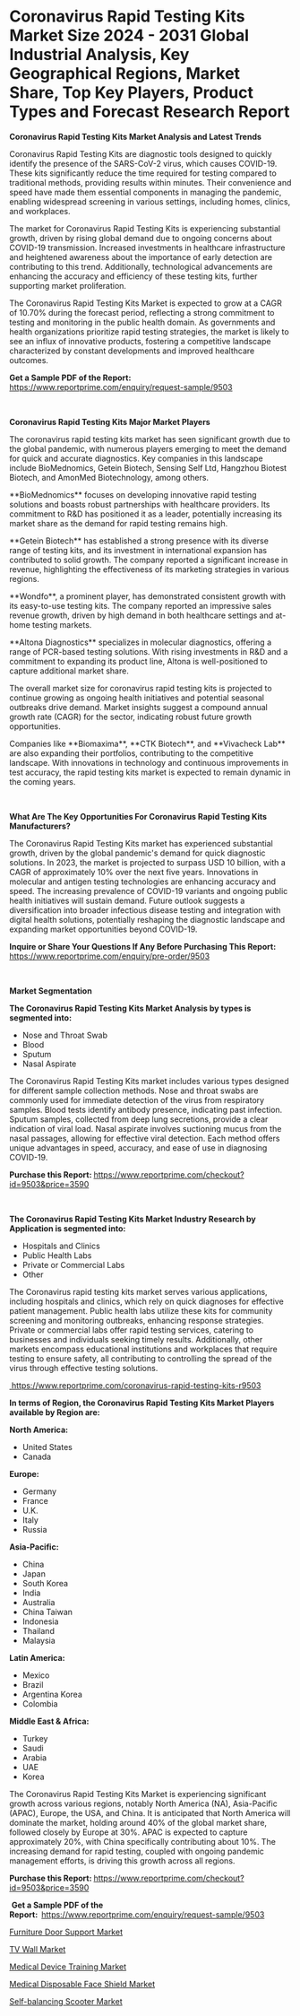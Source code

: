 <p><h1>Coronavirus Rapid Testing Kits Market Size 2024 - 2031 Global Industrial Analysis, Key Geographical Regions, Market Share, Top Key Players, Product Types and Forecast Research Report</h1></p><p><strong>Coronavirus Rapid Testing Kits Market Analysis and Latest Trends</strong></p>
<p><p>Coronavirus Rapid Testing Kits are diagnostic tools designed to quickly identify the presence of the SARS-CoV-2 virus, which causes COVID-19. These kits significantly reduce the time required for testing compared to traditional methods, providing results within minutes. Their convenience and speed have made them essential components in managing the pandemic, enabling widespread screening in various settings, including homes, clinics, and workplaces.</p><p>The market for Coronavirus Rapid Testing Kits is experiencing substantial growth, driven by rising global demand due to ongoing concerns about COVID-19 transmission. Increased investments in healthcare infrastructure and heightened awareness about the importance of early detection are contributing to this trend. Additionally, technological advancements are enhancing the accuracy and efficiency of these testing kits, further supporting market proliferation.</p><p>The Coronavirus Rapid Testing Kits Market is expected to grow at a CAGR of 10.70% during the forecast period, reflecting a strong commitment to testing and monitoring in the public health domain. As governments and health organizations prioritize rapid testing strategies, the market is likely to see an influx of innovative products, fostering a competitive landscape characterized by constant developments and improved healthcare outcomes.</p></p>
<p><strong>Get a Sample PDF of the Report:&nbsp;</strong> <a href="https://www.reportprime.com/enquiry/request-sample/9503">https://www.reportprime.com/enquiry/request-sample/9503</a></p>
<p>&nbsp;</p>
<p><strong>Coronavirus Rapid Testing Kits Major Market Players</strong></p>
<p><p>The coronavirus rapid testing kits market has seen significant growth due to the global pandemic, with numerous players emerging to meet the demand for quick and accurate diagnostics. Key companies in this landscape include BioMednomics, Getein Biotech, Sensing Self Ltd, Hangzhou Biotest Biotech, and AmonMed Biotechnology, among others.</p><p>**BioMednomics** focuses on developing innovative rapid testing solutions and boasts robust partnerships with healthcare providers. Its commitment to R&D has positioned it as a leader, potentially increasing its market share as the demand for rapid testing remains high.</p><p>**Getein Biotech** has established a strong presence with its diverse range of testing kits, and its investment in international expansion has contributed to solid growth. The company reported a significant increase in revenue, highlighting the effectiveness of its marketing strategies in various regions.</p><p>**Wondfo**, a prominent player, has demonstrated consistent growth with its easy-to-use testing kits. The company reported an impressive sales revenue growth, driven by high demand in both healthcare settings and at-home testing markets.</p><p>**Altona Diagnostics** specializes in molecular diagnostics, offering a range of PCR-based testing solutions. With rising investments in R&D and a commitment to expanding its product line, Altona is well-positioned to capture additional market share.</p><p>The overall market size for coronavirus rapid testing kits is projected to continue growing as ongoing health initiatives and potential seasonal outbreaks drive demand. Market insights suggest a compound annual growth rate (CAGR) for the sector, indicating robust future growth opportunities.</p><p>Companies like **Biomaxima**, **CTK Biotech**, and **Vivacheck Lab** are also expanding their portfolios, contributing to the competitive landscape. With innovations in technology and continuous improvements in test accuracy, the rapid testing kits market is expected to remain dynamic in the coming years.</p></p>
<p>&nbsp;</p>
<p><strong>What Are The Key Opportunities For Coronavirus Rapid Testing Kits Manufacturers?</strong></p>
<p><p>The Coronavirus Rapid Testing Kits market has experienced substantial growth, driven by the global pandemic's demand for quick diagnostic solutions. In 2023, the market is projected to surpass USD 10 billion, with a CAGR of approximately 10% over the next five years. Innovations in molecular and antigen testing technologies are enhancing accuracy and speed. The increasing prevalence of COVID-19 variants and ongoing public health initiatives will sustain demand. Future outlook suggests a diversification into broader infectious disease testing and integration with digital health solutions, potentially reshaping the diagnostic landscape and expanding market opportunities beyond COVID-19.</p></p>
<p><strong>Inquire or Share Your Questions If Any Before Purchasing This Report:</strong> <a href="https://www.reportprime.com/enquiry/pre-order/9503">https://www.reportprime.com/enquiry/pre-order/9503</a></p>
<p>&nbsp;</p>
<p><strong>Market Segmentation</strong></p>
<p><strong>The Coronavirus Rapid Testing Kits Market Analysis by types is segmented into:</strong></p>
<p><ul><li>Nose and Throat Swab</li><li>Blood</li><li>Sputum</li><li>Nasal Aspirate</li></ul></p>
<p><p>The Coronavirus Rapid Testing Kits market includes various types designed for different sample collection methods. Nose and throat swabs are commonly used for immediate detection of the virus from respiratory samples. Blood tests identify antibody presence, indicating past infection. Sputum samples, collected from deep lung secretions, provide a clear indication of viral load. Nasal aspirate involves suctioning mucus from the nasal passages, allowing for effective viral detection. Each method offers unique advantages in speed, accuracy, and ease of use in diagnosing COVID-19.</p></p>
<p><strong>Purchase this Report:&nbsp;</strong><a href="https://www.reportprime.com/checkout?id=9503&price=3590">https://www.reportprime.com/checkout?id=9503&price=3590</a></p>
<p>&nbsp;</p>
<p><strong>The Coronavirus Rapid Testing Kits Market Industry Research by Application is segmented into:</strong></p>
<p><ul><li>Hospitals and Clinics</li><li>Public Health Labs</li><li>Private or Commercial Labs</li><li>Other</li></ul></p>
<p><p>The Coronavirus rapid testing kits market serves various applications, including hospitals and clinics, which rely on quick diagnoses for effective patient management. Public health labs utilize these kits for community screening and monitoring outbreaks, enhancing response strategies. Private or commercial labs offer rapid testing services, catering to businesses and individuals seeking timely results. Additionally, other markets encompass educational institutions and workplaces that require testing to ensure safety, all contributing to controlling the spread of the virus through effective testing solutions.</p></p>
<p><a href="https://www.reportprime.com/coronavirus-rapid-testing-kits-r9503">&nbsp;https://www.reportprime.com/coronavirus-rapid-testing-kits-r9503</a></p>
<p><strong>In terms of Region, the Coronavirus Rapid Testing Kits Market Players available by Region are:</strong></p>
<p>
    <p> <strong> North America: </strong>
        <ul>
            <li>United States</li>
            <li>Canada</li>
        </ul>
        </p> 
    <p> <strong> Europe: </strong>
        <ul>
            <li>Germany</li>
            <li>France</li>
            <li>U.K.</li>
            <li>Italy</li>
            <li>Russia</li>
        </ul>
        </p> 
    <p> <strong> Asia-Pacific: </strong>
        <ul>
            <li>China</li>
            <li>Japan</li>
            <li>South Korea</li>
            <li>India</li>
            <li>Australia</li>
            <li>China Taiwan</li>
            <li>Indonesia</li>
            <li>Thailand</li>
            <li>Malaysia</li>
        </ul>
        </p> 
    <p> <strong> Latin America: </strong>
        <ul>
            <li>Mexico</li>
            <li>Brazil</li>
            <li>Argentina Korea</li>
            <li>Colombia</li>
        </ul>
        </p> 
    <p> <strong> Middle East & Africa: </strong>
        <ul>
            <li>Turkey</li>
            <li>Saudi</li>
            <li>Arabia</li>
            <li>UAE</li>
            <li>Korea</li>
        </ul>
    </p>
    </p>
<p><p>The Coronavirus Rapid Testing Kits Market is experiencing significant growth across various regions, notably North America (NA), Asia-Pacific (APAC), Europe, the USA, and China. It is anticipated that North America will dominate the market, holding around 40% of the global market share, followed closely by Europe at 30%. APAC is expected to capture approximately 20%, with China specifically contributing about 10%. The increasing demand for rapid testing, coupled with ongoing pandemic management efforts, is driving this growth across all regions.</p></p>
<p><strong>Purchase this Report: </strong><a href="https://www.reportprime.com/checkout?id=9503&price=3590">https://www.reportprime.com/checkout?id=9503&price=3590</a></p>
<p>&nbsp;<strong>Get a Sample PDF of the Report:&nbsp;&nbsp;</strong><a href="https://www.reportprime.com/enquiry/request-sample/9503">https://www.reportprime.com/enquiry/request-sample/9503</a></p>
<p><strong></strong></p>
<p><p><a href="https://issuu.com/reportprime-2/docs/furniture-door-support-market-size-_7c6de1311df7c3">Furniture Door Support Market</a></p><p><a href="https://medium.com/@perkinscortes1521/the-tv-wall-industry-analysis-report-offers-a-comprehensive-and-current-examination-of-the-e7b9283948e8">TV Wall Market</a></p><p><a href="https://www.linkedin.com/pulse/medical-device-training-market-outlook-forecast-from-2024-tddtf?trackingId=nuR0eGhPQm65BcDjdsOoug%3D%3D">Medical Device Training Market</a></p><p><a href="https://github.com/fdr6gh/Market-Research-Report-List-1/blob/main/medical-disposable-face-shield-market.md">Medical Disposable Face Shield Market</a></p><p><a href="https://medium.com/@perkinscortes1521/self-balancing-scooter-market-outlook-market-share-analysis-growth-trends-market-forecasts-75364ab74446">Self-balancing Scooter Market</a></p></p>